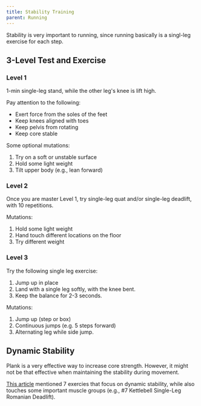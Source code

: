 ```yaml
---
title: Stability Training
parent: Running
---
```


Stability is very important to running, since running basically is a singl-leg exercise for each step.

## 3-Level Test and Exercise

### Level 1

1-min single-leg stand, while the other leg's knee is lift high.

Pay attention to the following:

* Exert force from the soles of the feet
* Keep knees aligned with toes
* Keep pelvis from rotating
* Keep core stable

Some optional mutations:

1. Try on a soft or unstable surface
1. Hold some light weight
1. Tilt upper body (e.g., lean forward)

### Level 2

Once you are master Level 1, try single-leg quat and/or single-leg deadlift, with 10 repetitions.

Mutations:

1. Hold some light weight
1. Hand touch different locations on the floor
1. Try different weight

### Level 3

Try the following single leg exercise:

1. Jump up in place
1. Land with a single leg softly, with the knee bent.
1. Keep the balance for 2-3 seconds.

Mutations:

1. Jump up (step or box)
1. Continuous jumps (e.g. 5 steps forward)
1. Alternating leg while side jump.

## Dynamic Stability

Plank is a very effective way to increase core strength. However, it might not be that effective when maintaining the stability during movement.

[This article](https://archive.ph/eiDf7) mentioned 7 exercies that focus on dynamic stability, while also touches some important muscle groups (e.g., #7 Kettlebell Single-Leg Romanian Deadlift).
